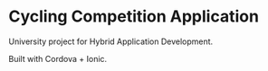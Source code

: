 # Cycling Competition Application
University project for Hybrid Application Development.

Built with Cordova + Ionic.
